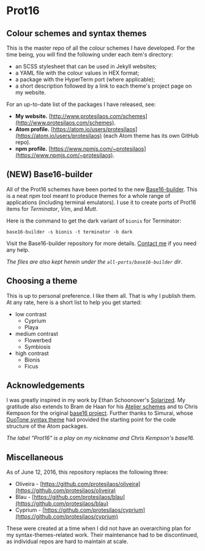 # Prot16

## Colour schemes and syntax themes

This is the master repo of all the colour schemes I have developed. For the time being, you will find the following under each item's directory:

- an SCSS stylesheet that can be used in Jekyll websites;
- a YAML file with the colour values in HEX format;
- a package with the HyperTerm port (where applicable);
- a short description followed by a link to each theme's project page on my website.

For an up-to-date list of the packages I have released, see:

- **My website.** [http://www.protesilaos.com/schemes](http://www.protesilaos.com/schemes).
- **Atom profile.** [https://atom.io/users/protesilaos](https://atom.io/users/protesilaos) (each Atom theme has its own GitHub repo).
- **npm profile.** [https://www.npmjs.com/~protesilaos](https://www.npmjs.com/~protesilaos).

## (NEW) Base16-builder

All of the Prot16 schemes have been ported to the new [Base16-builder](https://github.com/base16-builder/base16-builder). This is a neat npm tool meant to produce themes for a whole range of applications (including terminal emulators). I use it to create ports of Prot16 items for *Terminator*, *Vim*, and *Mutt*.

Here is the command to get the dark variant of `bionis` for Terminator:

```shell
base16-builder -s bionis -t terminator -b dark
```

Visit the Base16-builder repository for more details. [Contact me](http://www.protesilaos.com/contact/) if you need any help.

*The files are also kept herein under the `all-ports/base16-builder` dir*. 

## Choosing a theme

This is up to personal preference. I like them all. That is why I publish them. At any rate, here is a short list to help you get started:

- low contrast
  - Cyprium
  - Playa
- medium contrast
  - Flowerbed
  - Symbiosis
- high contrast
  - Bionis
  - Ficus

## Acknowledgements

I was greatly inspired in my work by Ethan Schoonover's [Solarized](http://ethanschoonover.com/solarized). My gratitude also extends to Bram de Haan for his [Atelier schemes](http://atelierbram.github.io/syntax-highlighting/atelier-schemes/) and to Chris Kempson for the original [base16 project](http://chriskempson.github.io/base16/). Further thanks to Simurai, whose [DuoTone syntax theme](https://github.com/simurai/duotone-syntax) had provided the starting point for the code structure of the Atom packages.

*The label "Prot16" is a play on my nickname and Chris Kempson's base16.*

## Miscellaneous

As of June 12, 2016, this repository replaces the following three:

- Oliveira - [https://github.com/protesilaos/oliveira](https://github.com/protesilaos/oliveira)
- Blau - [https://github.com/protesilaos/blau](https://github.com/protesilaos/blau)
- Cyprium - [https://github.com/protesilaos/cyprium](https://github.com/protesilaos/cyprium)

These were created at a time when I did not have an overarching plan for my syntax-themes-related work. Their maintenance had to be discontinued, as individual repos are hard to maintain at scale.
